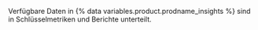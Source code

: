 Verfügbare Daten in {% data variables.product.prodname_insights %} sind in Schlüsselmetriken und Berichte unterteilt.
